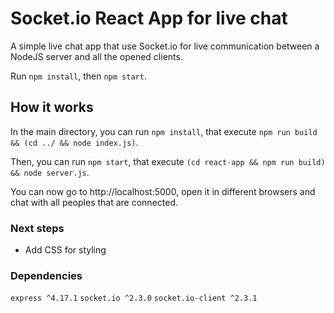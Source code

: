 # Socket.io React App for live chat

A simple live chat app that use Socket.io for live communication between a NodeJS server and all the opened clients.

Run `npm install`, then `npm start`.

## How it works

In the main directory, you can run `npm install`, that execute `npm run build && (cd ../ && node index.js)`.

Then, you can run `npm start`, that execute `(cd react-app && npm run build) && node server.js`.

You can now go to http://localhost:5000, open it in different browsers and chat with all peoples that are connected.

### Next steps

-   Add CSS for styling

### Dependencies

`express ^4.17.1` `socket.io ^2.3.0` `socket.io-client ^2.3.1`
